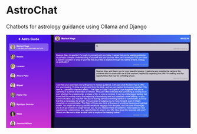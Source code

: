 # AstroChat

Chatbots for astrology guidance using Ollama and Django

<div align="left">
  <img src="chat.png" width="500"/>
</div>
